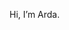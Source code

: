 Hi, I’m Arda.


<!---
ardacinardemirtas/ardacinardemirtas is a ✨ special ✨ repository because its `README.md` (this file) appears on your GitHub profile.
You can click the Preview link to take a look at your changes.
--->
